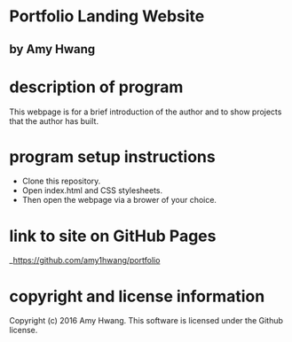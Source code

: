 # Portfolio Landing Website
## by Amy Hwang

# description of program
This webpage is for a brief introduction of the author and to show projects that the author has built.

# program setup instructions
* Clone this repository.
* Open index.html and CSS stylesheets.
* Then open the webpage via a brower of your choice.

# link to site on GitHub Pages
_https://github.com/amy1hwang/portfolio

# copyright and license information
Copyright (c) 2016 Amy Hwang. This software is licensed under the Github license.
